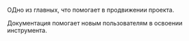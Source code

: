 ОДно из главных, что помогает в продвижении проекта.

Документация помогает новым пользователям в освоении инструмента. 
